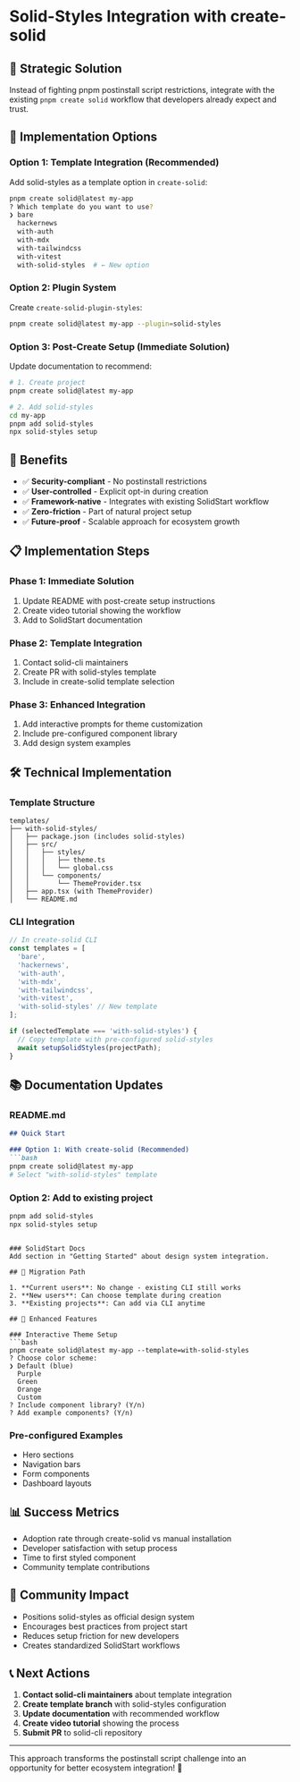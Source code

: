# Solid-Styles Integration with create-solid

## 🎯 Strategic Solution

Instead of fighting pnpm postinstall script restrictions, integrate with the existing `pnpm create solid` workflow that developers already expect and trust.

## 🔧 Implementation Options

### Option 1: Template Integration (Recommended)
Add solid-styles as a template option in `create-solid`:

```bash
pnpm create solid@latest my-app
? Which template do you want to use?
❯ bare
  hackernews
  with-auth
  with-mdx
  with-tailwindcss
  with-vitest
  with-solid-styles  # ← New option
```

### Option 2: Plugin System
Create `create-solid-plugin-styles`:

```bash
pnpm create solid@latest my-app --plugin=solid-styles
```

### Option 3: Post-Create Setup (Immediate Solution)
Update documentation to recommend:

```bash
# 1. Create project
pnpm create solid@latest my-app

# 2. Add solid-styles
cd my-app
pnpm add solid-styles
npx solid-styles setup
```

## 🚀 Benefits

- ✅ **Security-compliant** - No postinstall restrictions
- ✅ **User-controlled** - Explicit opt-in during creation
- ✅ **Framework-native** - Integrates with existing SolidStart workflow
- ✅ **Zero-friction** - Part of natural project setup
- ✅ **Future-proof** - Scalable approach for ecosystem growth

## 📋 Implementation Steps

### Phase 1: Immediate Solution
1. Update README with post-create setup instructions
2. Create video tutorial showing the workflow
3. Add to SolidStart documentation

### Phase 2: Template Integration
1. Contact solid-cli maintainers
2. Create PR with solid-styles template
3. Include in create-solid template selection

### Phase 3: Enhanced Integration
1. Add interactive prompts for theme customization
2. Include pre-configured component library
3. Add design system examples

## 🛠️ Technical Implementation

### Template Structure
```
templates/
├── with-solid-styles/
│   ├── package.json (includes solid-styles)
│   ├── src/
│   │   ├── styles/
│   │   │   ├── theme.ts
│   │   │   └── global.css
│   │   └── components/
│   │       └── ThemeProvider.tsx
│   ├── app.tsx (with ThemeProvider)
│   └── README.md
```

### CLI Integration
```javascript
// In create-solid CLI
const templates = [
  'bare',
  'hackernews',
  'with-auth',
  'with-mdx',
  'with-tailwindcss',
  'with-vitest',
  'with-solid-styles' // New template
];

if (selectedTemplate === 'with-solid-styles') {
  // Copy template with pre-configured solid-styles
  await setupSolidStyles(projectPath);
}
```

## 📚 Documentation Updates

### README.md
```markdown
## Quick Start

### Option 1: With create-solid (Recommended)
```bash
pnpm create solid@latest my-app
# Select "with-solid-styles" template
```

### Option 2: Add to existing project
```bash
pnpm add solid-styles
npx solid-styles setup
```
```

### SolidStart Docs
Add section in "Getting Started" about design system integration.

## 🔄 Migration Path

1. **Current users**: No change - existing CLI still works
2. **New users**: Can choose template during creation
3. **Existing projects**: Can add via CLI anytime

## 🎨 Enhanced Features

### Interactive Theme Setup
```bash
pnpm create solid@latest my-app --template=with-solid-styles
? Choose color scheme:
❯ Default (blue)
  Purple
  Green
  Orange
  Custom
? Include component library? (Y/n)
? Add example components? (Y/n)
```

### Pre-configured Examples
- Hero sections
- Navigation bars
- Form components
- Dashboard layouts

## 📊 Success Metrics

- Adoption rate through create-solid vs manual installation
- Developer satisfaction with setup process
- Time to first styled component
- Community template contributions

## 🤝 Community Impact

- Positions solid-styles as official design system
- Encourages best practices from project start
- Reduces setup friction for new developers
- Creates standardized SolidStart workflows

## 📞 Next Actions

1. **Contact solid-cli maintainers** about template integration
2. **Create template branch** with solid-styles configuration
3. **Update documentation** with recommended workflow
4. **Create video tutorial** showing the process
5. **Submit PR** to solid-cli repository

---

This approach transforms the postinstall script challenge into an opportunity for better ecosystem integration! 🚀
